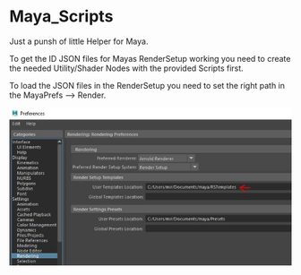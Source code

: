 # Maya_Scripts

Just a punsh of little Helper for Maya.

To get the ID JSON files for Mayas RenderSetup working you need to create the needed Utility/Shader Nodes with the provided Scripts first.

To load the JSON files in the RenderSetup you need to set the right path in the MayaPrefs --> Render.

![](/images/rprefs.JPG)

